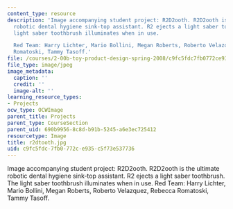 ```yaml
---
content_type: resource
description: 'Image accompanying student project: R2D2ooth. R2D2ooth is the ultimate
  robotic dental hygiene sink-top assistant. R2 ejects a light saber toothbrush. The
  light saber toothbrush illuminates when in use.

  Red Team: Harry Lichter, Mario Bollini, Megan Roberts, Roberto Velazquez, Rebecca
  Romatoski, Tammy Tasoff.'
file: /courses/2-00b-toy-product-design-spring-2008/c9fc5fdc7fb0772ce935c5f73e537736_r2dtooth.jpg
file_type: image/jpeg
image_metadata:
  caption: ''
  credit: ''
  image-alt: ''
learning_resource_types:
- Projects
ocw_type: OCWImage
parent_title: Projects
parent_type: CourseSection
parent_uid: 690b9956-8c8d-b91b-5245-a6e3ec725412
resourcetype: Image
title: r2dtooth.jpg
uid: c9fc5fdc-7fb0-772c-e935-c5f73e537736
---
```

Image accompanying student project: R2D2ooth. R2D2ooth is the ultimate robotic dental hygiene sink-top assistant. R2 ejects a light saber toothbrush. The light saber toothbrush illuminates when in use.
Red Team: Harry Lichter, Mario Bollini, Megan Roberts, Roberto Velazquez, Rebecca Romatoski, Tammy Tasoff.


